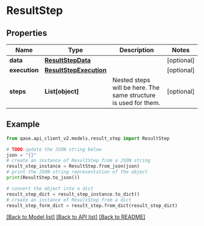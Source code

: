 # ResultStep


## Properties

Name | Type | Description | Notes
------------ | ------------- | ------------- | -------------
**data** | [**ResultStepData**](ResultStepData.md) |  | [optional] 
**execution** | [**ResultStepExecution**](ResultStepExecution.md) |  | [optional] 
**steps** | **List[object]** | Nested steps will be here. The same structure is used for them. | [optional] 

## Example

```python
from qase.api_client_v2.models.result_step import ResultStep

# TODO update the JSON string below
json = "{}"
# create an instance of ResultStep from a JSON string
result_step_instance = ResultStep.from_json(json)
# print the JSON string representation of the object
print(ResultStep.to_json())

# convert the object into a dict
result_step_dict = result_step_instance.to_dict()
# create an instance of ResultStep from a dict
result_step_form_dict = result_step.from_dict(result_step_dict)
```
[[Back to Model list]](../README.md#documentation-for-models) [[Back to API list]](../README.md#documentation-for-api-endpoints) [[Back to README]](../README.md)


